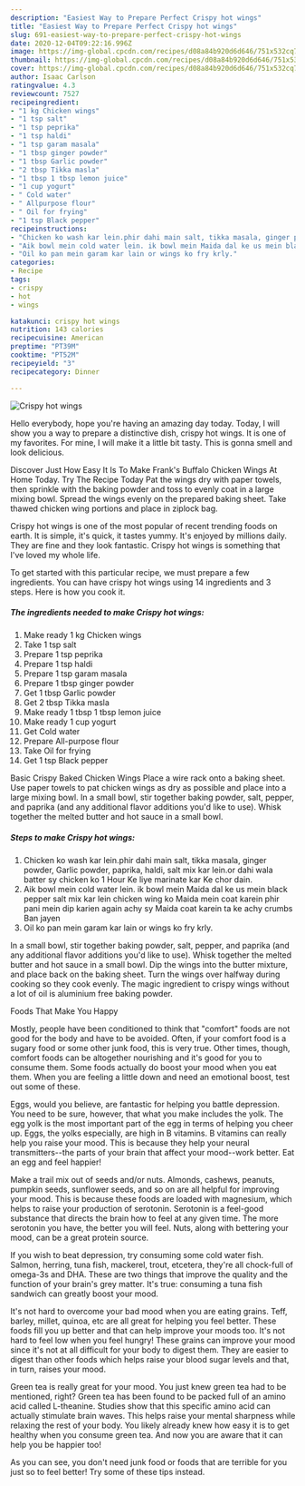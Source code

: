 ```yaml
---
description: "Easiest Way to Prepare Perfect Crispy hot wings"
title: "Easiest Way to Prepare Perfect Crispy hot wings"
slug: 691-easiest-way-to-prepare-perfect-crispy-hot-wings
date: 2020-12-04T09:22:16.996Z
image: https://img-global.cpcdn.com/recipes/d08a84b920d6d646/751x532cq70/crispy-hot-wings-recipe-main-photo.jpg
thumbnail: https://img-global.cpcdn.com/recipes/d08a84b920d6d646/751x532cq70/crispy-hot-wings-recipe-main-photo.jpg
cover: https://img-global.cpcdn.com/recipes/d08a84b920d6d646/751x532cq70/crispy-hot-wings-recipe-main-photo.jpg
author: Isaac Carlson
ratingvalue: 4.3
reviewcount: 7527
recipeingredient:
- "1 kg Chicken wings"
- "1 tsp salt"
- "1 tsp peprika"
- "1 tsp haldi"
- "1 tsp garam masala"
- "1 tbsp ginger powder"
- "1 tbsp Garlic powder"
- "2 tbsp Tikka masla"
- "1 tbsp 1 tbsp lemon juice"
- "1 cup yogurt"
- " Cold water"
- " Allpurpose flour"
- " Oil for frying"
- "1 tsp Black pepper"
recipeinstructions:
- "Chicken ko wash kar lein.phir dahi main salt, tikka masala, ginger powder, Garlic powder, paprika, haldi, salt mix kar lein.or dahi wala batter sy chicken ko 1 Hour Ke liye marinate kar Ke chor dain."
- "Aik bowl mein cold water lein. ik bowl mein Maida dal ke us mein black pepper salt mix kar lein chicken wing ko Maida mein coat karein phir pani mein dip karien again achy sy Maida coat karein ta ke achy crumbs Ban jayen"
- "Oil ko pan mein garam kar lain or wings ko fry krly."
categories:
- Recipe
tags:
- crispy
- hot
- wings

katakunci: crispy hot wings 
nutrition: 143 calories
recipecuisine: American
preptime: "PT39M"
cooktime: "PT52M"
recipeyield: "3"
recipecategory: Dinner

---
```



![Crispy hot wings](https://img-global.cpcdn.com/recipes/d08a84b920d6d646/751x532cq70/crispy-hot-wings-recipe-main-photo.jpg)

Hello everybody, hope you're having an amazing day today. Today, I will show you a way to prepare a distinctive dish, crispy hot wings. It is one of my favorites. For mine, I will make it a little bit tasty. This is gonna smell and look delicious.

Discover Just How Easy It Is To Make Frank&#39;s Buffalo Chicken Wings At Home Today. Try The Recipe Today Pat the wings dry with paper towels, then sprinkle with the baking powder and toss to evenly coat in a large mixing bowl. Spread the wings evenly on the prepared baking sheet. Take thawed chicken wing portions and place in ziplock bag.

Crispy hot wings is one of the most popular of recent trending foods on earth. It is simple, it's quick, it tastes yummy. It's enjoyed by millions daily. They are fine and they look fantastic. Crispy hot wings is something that I've loved my whole life.


To get started with this particular recipe, we must prepare a few ingredients. You can have crispy hot wings using 14 ingredients and 3 steps. Here is how you cook it.

<!--inarticleads1-->

##### The ingredients needed to make Crispy hot wings:

1. Make ready 1 kg Chicken wings
1. Take 1 tsp salt
1. Prepare 1 tsp peprika
1. Prepare 1 tsp haldi
1. Prepare 1 tsp garam masala
1. Prepare 1 tbsp ginger powder
1. Get 1 tbsp Garlic powder
1. Get 2 tbsp Tikka masla
1. Make ready 1 tbsp 1 tbsp lemon juice
1. Make ready 1 cup yogurt
1. Get  Cold water
1. Prepare  All-purpose flour
1. Take  Oil for frying
1. Get 1 tsp Black pepper


Basic Crispy Baked Chicken Wings Place a wire rack onto a baking sheet. Use paper towels to pat chicken wings as dry as possible and place into a large mixing bowl. In a small bowl, stir together baking powder, salt, pepper, and paprika (and any additional flavor additions you&#39;d like to use). Whisk together the melted butter and hot sauce in a small bowl. 

<!--inarticleads2-->

##### Steps to make Crispy hot wings:

1. Chicken ko wash kar lein.phir dahi main salt, tikka masala, ginger powder, Garlic powder, paprika, haldi, salt mix kar lein.or dahi wala batter sy chicken ko 1 Hour Ke liye marinate kar Ke chor dain.
1. Aik bowl mein cold water lein. ik bowl mein Maida dal ke us mein black pepper salt mix kar lein chicken wing ko Maida mein coat karein phir pani mein dip karien again achy sy Maida coat karein ta ke achy crumbs Ban jayen
1. Oil ko pan mein garam kar lain or wings ko fry krly.


In a small bowl, stir together baking powder, salt, pepper, and paprika (and any additional flavor additions you&#39;d like to use). Whisk together the melted butter and hot sauce in a small bowl. Dip the wings into the butter mixture, and place back on the baking sheet. Turn the wings over halfway during cooking so they cook evenly. The magic ingredient to crispy wings without a lot of oil is aluminium free baking powder. 

Foods That Make You Happy


Mostly, people have been conditioned to think that "comfort" foods are not good for the body and have to be avoided. Often, if your comfort food is a sugary food or some other junk food, this is very true. Other times, though, comfort foods can be altogether nourishing and it's good for you to consume them. Some foods actually do boost your mood when you eat them. When you are feeling a little down and need an emotional boost, test out some of these.

Eggs, would you believe, are fantastic for helping you battle depression. You need to be sure, however, that what you make includes the yolk. The egg yolk is the most important part of the egg in terms of helping you cheer up. Eggs, the yolks especially, are high in B vitamins. B vitamins can really help you raise your mood. This is because they help your neural transmitters--the parts of your brain that affect your mood--work better. Eat an egg and feel happier!

Make a trail mix out of seeds and/or nuts. Almonds, cashews, peanuts, pumpkin seeds, sunflower seeds, and so on are all helpful for improving your mood. This is because these foods are loaded with magnesium, which helps to raise your production of serotonin. Serotonin is a feel-good substance that directs the brain how to feel at any given time. The more serotonin you have, the better you will feel. Nuts, along with bettering your mood, can be a great protein source.

If you wish to beat depression, try consuming some cold water fish. Salmon, herring, tuna fish, mackerel, trout, etcetera, they're all chock-full of omega-3s and DHA. These are two things that improve the quality and the function of your brain's grey matter. It's true: consuming a tuna fish sandwich can greatly boost your mood. 

It's not hard to overcome your bad mood when you are eating grains. Teff, barley, millet, quinoa, etc are all great for helping you feel better. These foods fill you up better and that can help improve your moods too. It's not hard to feel low when you feel hungry! These grains can improve your mood since it's not at all difficult for your body to digest them. They are easier to digest than other foods which helps raise your blood sugar levels and that, in turn, raises your mood.

Green tea is really great for your mood. You just knew green tea had to be mentioned, right? Green tea has been found to be packed full of an amino acid called L-theanine. Studies show that this specific amino acid can actually stimulate brain waves. This helps raise your mental sharpness while relaxing the rest of your body. You likely already knew how easy it is to get healthy when you consume green tea. And now you are aware that it can help you be happier too!

As you can see, you don't need junk food or foods that are terrible for you just so to feel better! Try  some  of  these  tips  instead.

